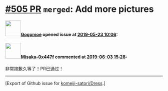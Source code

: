# [\#505 PR](https://github.com/komeiji-satori/Dress/pull/505) `merged`: Add more pictures

#### <img src="https://avatars.githubusercontent.com/u/12986936?u=3740370677ed04697a2b97cf4f83447caa8d980b&v=4" width="50">[Gogomoe](https://github.com/Gogomoe) opened issue at [2019-05-23 10:06](https://github.com/komeiji-satori/Dress/pull/505):



#### <img src="https://avatars.githubusercontent.com/u/15797507?u=8f0af037965104b85573c521a9cfa5dbbbcad9bc&v=4" width="50">[Misaka-0x447f](https://github.com/Misaka-0x447f) commented at [2019-06-03 15:28](https://github.com/komeiji-satori/Dress/pull/505#issuecomment-498305488):

非常抱歉久等了！PR已通过！


-------------------------------------------------------------------------------



[Export of Github issue for [komeiji-satori/Dress](https://github.com/komeiji-satori/Dress).]
